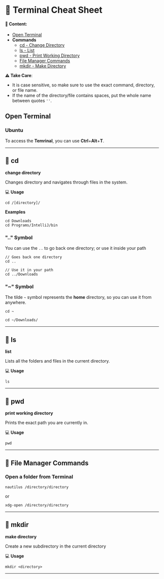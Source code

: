 # :white_square_button: Terminal Cheat Sheet

#### :notebook: Content:
- [Open Terminal](#open-terminal)
- **Commands**
    - [cd - Change Directory](#pushpin-cd)
    - [ls - List](#pushpin-ls)
    - [pwd - Print Working Directory](#pushpin-pwd)
    - [File Manager Commands](#pushpin-file-manager-commands)
    - [mkdir - Make Directory](#pushpin-mkdir)

**:warning: Take Care**:
- It is case sensitive, so make sure to use the exact command, directory, or file name.
- If the name of the directory/file contains spaces, put the whole name between quotes `''`.

## Open Terminal
### Ubuntu
To access the **Temrinal**, you can use **Ctrl**+**Alt**+**T**.

----

## :pushpin: cd
**change directory**

Changes directory and navigates through files in the system.

:computer: **Usage**

```shell
cd /[directory]/ 
```

**Examples**
```shell
cd Downloads
cd Programs/IntelliJ/bin
```

### ".." Symbol

You can use the `..` to go back one directory; or use it inside your path
```shell
// Goes back one directory
cd ..

// Use it in your path
cd ../Downloads 
``` 
### "~" Symbol
The tilde `~` symbol represents the **home** directory, so you can use it from anywhere.
 ```shell
cd ~

cd ~/Downloads/
 ```
----

## :pushpin: ls
**list**

Lists all the folders and files in the current directory.

:computer: **Usage**
```shell
ls
```
----

## :pushpin: pwd
**print working directory**

Prints the exact path you are currently in.

:computer: **Usage**
```shell
pwd 
```
----

## :pushpin: File Manager Commands
### Open a folder from Terminal

```shell
nautilus /directory/directory
```
or
```shell
xdg-open /directory/directory
```
----
## :pushpin: mkdir
**make directory**

Create a new subdirectory in the current directory

:computer: **Usage**
```shell
mkdir <directory> 
```
----